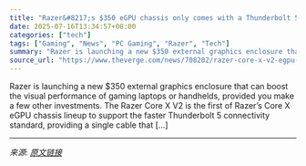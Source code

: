 ```yaml
---
title: "Razer&#8217;s $350 eGPU chassis only comes with a Thunderbolt 5 cable"
date: 2025-07-16T13:34:57+08:00
categories: ["tech"]
tags: ["Gaming", "News", "PC Gaming", "Razer", "Tech"]
summary: "Razer is launching a new $350 external graphics enclosure that can boost the visual performance of gaming laptops or handhelds, provided you make a few other investments. The Razer Core X V2 is the fi"
source_url: "https://www.theverge.com/news/708202/razer-core-x-v2-egpu-price-thunderbolt-5"
---
```


Razer is launching a new $350 external graphics enclosure that can boost the visual performance of gaming laptops or handhelds, provided you make a few other investments. The Razer Core X V2 is the first of Razer’s Core X eGPU chassis lineup to support the faster Thunderbolt 5 connectivity standard, providing a single cable that [&#8230;]

---

*来源: [原文链接](https://www.theverge.com/news/708202/razer-core-x-v2-egpu-price-thunderbolt-5)*
